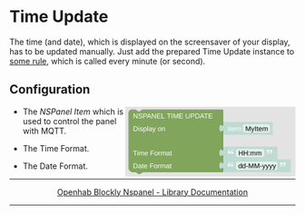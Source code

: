 # Time Update

The time (and date), which is displayed on the screensaver of your display, has to be updated manually. Just add the prepared Time Update instance to [some rule](openhab_rules_timeupdate.md), which is called every minute (or second). 

## Configuration

[<img src="img/blockLibrary_nspanel_callback_timeUpdate.png" align="right" width="300">](img/blockLibrary_nspanel_callback_timeUpdate.png)

- The *NSPanel Item* which is used to control the panel with MQTT.

- The Time Format.

- The Date Format.

---

[<p style="text-align: center;">Openhab Blockly Nspanel - Library Documentation</p>](README.md)

---
